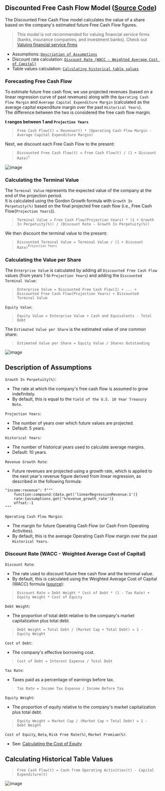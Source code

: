 ## Discounted Free Cash Flow Model ([Source Code](https://github.com/DiscountingCashFlows/Documentation/blob/main/source-code/valuations/discounted-free-cash-flow.js))
The Discounted Free Cash Flow model calculates the value of a share based on the company's estimated future Free Cash Flow figures.

> This model is not recommended for valuing financial service firms (banks, insurance companies, and investment banks). Check out [Valuing financial service firms](https://github.com/DiscountingCashFlows/Documentation/blob/main/models-documentation/valuing-financial-firms.md#valuing-financial-service-firms-banks-insurance-companies-and-investment-banks)

* Assumptions: [`Description of Assumptions`](#description-of-assumptions)
* Discount rate calculation: [`Discount Rate (WACC - Weighted Average Cost of Capital)`](#discount-rate-wacc---weighted-average-cost-of-capital)
* Table values calculation: [`Calculating historical table values`](#calculating-historical-table-values)

### Forecasting Free Cash Flow
To estimate future free cash flow, we use projected revenues (based on a linear regression curve of past revenues) along with the `Operating Cash Flow Margin` and `Average Capital Expenditure Margin` (calculated as the average capital expenditure margin over the past `Historical Years`).  
The difference between the two is considered the free cash flow margin.

**t ranges between 1 and `Projection Years`**  
> `Free Cash Flow(t) = Revenue(t) * (Operating Cash Flow Margin - Average Capital Expenditure Margin)`

Next, we discount each Free Cash Flow to the present:  
> `Discounted Free Cash Flow(t) = Free Cash Flow(t) / (1 + Discount Rate)`<sup>`t`</sup>

![image](https://github.com/user-attachments/assets/3b59ea83-aaf5-4a27-95e7-36c5d5ca30b0)

### Calculating the Terminal Value
The `Terminal Value` represents the expected value of the company at the end of the projection period.  
It is calculated using the Gordon Growth formula with `Growth In Perpetuity(%)` based on the final projected free cash flow (i.e., Free Cash Flow(`Projection Years`)).

> `Terminal Value = Free Cash Flow(Projection Years) * (1 + Growth In Perpetuity(%)) / (Discount Rate - Growth In Perpetuity(%))`

We then discount the terminal value to the present:  
> `Discounted Terminal Value = Terminal Value / (1 + Discount Rate)`<sup>`Projection Years`</sup>

### Calculating the Value per Share
The `Enterprise Value` is calculated by adding all `Discounted Free Cash Flow` values (from years 1 to `Projection Years`) and adding the `Discounted Terminal Value`:  
> `Enterprise Value = Discounted Free Cash Flow(1) + ... + Discounted Free Cash Flow(Projection Years) + Discounted Terminal Value`

`Equity Value`:  
> `Equity Value = Enterprise Value + Cash and Equivalents - Total Debt`

The `Estimated Value per Share` is the estimated value of one common share:  
> `Estimated Value per Share = Equity Value / Shares Outstanding`

![image](https://github.com/user-attachments/assets/fc1518d0-3eae-4186-858c-a2d29a090da7)

## Description of Assumptions

`Growth In Perpetuity(%)`:  
- The rate at which the company's free cash flow is assumed to grow indefinitely.  
- By default, this is equal to the `Yield of the U.S. 10 Year Treasury Note`.

`Projection Years`:  
- The number of years over which future values are projected.  
- Default: 5 years.

`Historical Years`:  
- The number of historical years used to calculate average margins.  
- Default: 10 years.

`Revenue Growth Rate`:  
- Future revenues are projected using a growth rate, which is applied to the next year's revenue figure derived from linear regression, as described in the following formula:
```
"income:revenue": f"""
    function:compound:{data.get('linearRegressionRevenue:1')} 
    rate:{assumptions.get('%revenue_growth_rate')}
    offset:-1
"""
```

`Operating Cash Flow Margin`:  
- The margin for future Operating Cash Flow (or Cash From Operating Activities).  
- By default, this is the average Operating Cash Flow margin over the past `Historical Years`.

### Discount Rate (WACC - Weighted Average Cost of Capital)

`Discount Rate`:  
- The rate used to discount future free cash flow and the terminal value.  
- By default, this is calculated using the Weighted Average Cost of Capital (WACC) formula ([source](https://github.com/DiscountingCashFlows/Documentation/blob/main/source-code/risk-analysis/weighted-average-cost-of-capital.js)):

> `Discount Rate = Debt Weight * Cost of Debt * (1 - Tax Rate) + Equity Weight * Cost of Equity`

`Debt Weight`:  
- The proportion of total debt relative to the company's market capitalization plus total debt.  
> `Debt Weight = Total Debt / (Market Cap + Total Debt) = 1 - Equity Weight`

`Cost of Debt`:  
- The company's effective borrowing cost.  
> `Cost of Debt = Interest Expense / Total Debt`

`Tax Rate`:  
- Taxes paid as a percentage of earnings before tax.  
> `Tax Rate = Income Tax Expense / Income Before Tax`

`Equity Weight`:  
- The proportion of equity relative to the company's market capitalization plus total debt.  
> `Equity Weight = Market Cap / (Market Cap + Total Debt) = 1 - Debt Weight`

`Cost of Equity`, `Beta`, `Risk Free Rate(%)`, `Market Premium(%)`:  
- See: [Calculating the Cost of Equity](https://github.com/DiscountingCashFlows/Documentation/blob/main/models-documentation/dividend-discount-models.md#discount-rate-cost-of-equity)

## Calculating Historical Table Values

> `Free Cash Flow(t) = Cash from Operating Activities(t) - Capital Expenditure(t)`

![image](https://github.com/user-attachments/assets/e648c623-474c-4538-9f99-11fcab2ab990)

